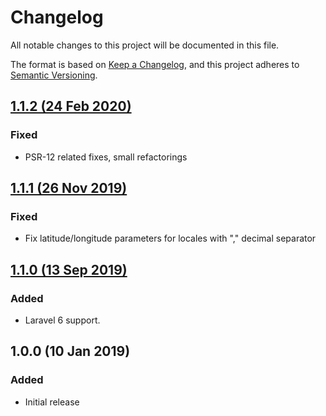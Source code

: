 # Changelog

All notable changes to this project will be documented in this file.

The format is based on [Keep a Changelog](https://keepachangelog.com/en/1.0.0/),
and this project adheres to [Semantic Versioning](https://semver.org/spec/v2.0.0.html).

## [1.1.2 (24 Feb 2020)](https://github.com/dmitry-ivanov/dark-sky-api/compare/1.1.1...1.1.2)
### Fixed
- PSR-12 related fixes, small refactorings

## [1.1.1 (26 Nov 2019)](https://github.com/dmitry-ivanov/dark-sky-api/compare/1.1.0...1.1.1)
### Fixed
- Fix latitude/longitude parameters for locales with "," decimal separator

## [1.1.0 (13 Sep 2019)](https://github.com/dmitry-ivanov/dark-sky-api/compare/1.0.0...1.1.0)
### Added
- Laravel 6 support.

## 1.0.0 (10 Jan 2019)
### Added
- Initial release

